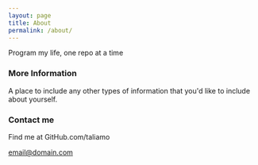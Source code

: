 ```yaml
---
layout: page
title: About
permalink: /about/
---
```


Program my life, one repo at a time

### More Information

A place to include any other types of information that you'd like to include about yourself.

### Contact me

Find me at GitHub.com/taliamo

[email@domain.com](mailto:email@domain.com)
